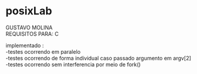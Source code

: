 # posixLab
GUSTAVO MOLINA \
REQUISITOS PARA: C

implementado : \
  -testes ocorrendo em paralelo \
  -testes ocorrendo de forma individual caso passado argumento em argv[2] \
  -testes ocorrendo sem interferencia por meio de fork() 
